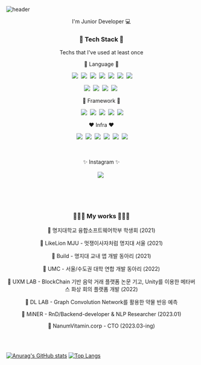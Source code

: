 ![header](https://capsule-render.vercel.app/api?type=waving&color=FF9090&height=300&section=header&text=Eunji's%20Github&fontSize=90&fontColor=000000&&animation=twinkling)
<p align="center"> I'm Junior Developer 💻</p>

<h3 align="center">🔧 Tech Stack 🔨</h3>

<p align="center"> Techs that I've used at least once </p>

<div align="center">
    <p align="center"> 💛 Language 💛 </p>
    <div align="center>
        <img src="https://img.shields.io/badge/JAVA-EDD200?style=flat-square&logo=Java&logoColor=#000000"/></a>&nbsp 
        <img src="https://img.shields.io/badge/Python-3766AB?style=flat-square&logo=Python&logoColor=white"/></a>&nbsp 
        <img src="https://img.shields.io/badge/JAVA-EDD200?style=flat-square&logo=Java&logoColor=#000000"/></a>&nbsp 
        <img src="https://img.shields.io/badge/TypeScript-489CFF?style=flat-square&logo=TypeScript&logoColor=#3178C6"/></a>&nbsp
        <img src="https://img.shields.io/badge/C-2478FF?style=flat-square&logo=C&logoColor=#A8B9CC"/></a>&nbsp
        <img src="https://img.shields.io/badge/C++-00599C?style=flat-square&logo=C++&logoColor=#A8B9CC"/></a>&nbsp
        <img src="https://img.shields.io/badge/Kotlin-7F52FF?style=flat-square&logo=R&logoColor=#276DC3"/></a>&nbsp
        <img src="https://img.shields.io/badge/R-489CFF?style=flat-square&logo=R&logoColor=#276DC3"/></a>&nbsp
    </div>
</div>
<p align="center">
    <img src="https://img.shields.io/badge/HTML5-FF4848?style=flat-square&logo=HTML5&logoColor=#E34F26"/></a>&nbsp
    <img src="https://img.shields.io/badge/CSS3-0054FF?style=flat-square&logo=CSS3&logoColor=#1572B6"/></a>&nbsp
    <img src="https://img.shields.io/badge/JavaScript-FFE400?style=flat-square&logo=JavaScript&logoColor=#000000"/></a>&nbsp
    <img src="https://img.shields.io/badge/Swift-FFFFFF?style=flat-square&logo=Swift&logoColor=#FA7343"/></a>&nbsp
</p>
<div align="center">
    <p align="center"> 💙 Framework 💙 </p>
    <div align="center>
        <img src="https://img.shields.io/badge/Spring-339933?style=flat-square&logo=Spring&logoColor=#6DB33F"/></a>&nbsp 
        <img src="https://img.shields.io/badge/Spring-339933?style=flat-square&logo=Spring&logoColor=#6DB33F"/></a>&nbsp 
        <img src="https://img.shields.io/badge/React-61DAFB?style=flat-square&logo=React&logoColor=#000000"/></a>&nbsp
        <img src="https://img.shields.io/badge/Django-FF7012?style=flat-square&logo=Django&logoColor=#092E20"/></a>&nbsp
        <img src="https://img.shields.io/badge/Node.js-47C83E?style=flat-square&logo=Node.js&logoColor=#339933"/></a>&nbsp
        <img src="https://img.shields.io/badge/MySQL-B2CCFF?style=flat-square&logo=MySQL&logoColor=#4479A1"/></a>&nbsp
    </div>
</div>
<p></p>
<div align="center">
    <p align="center"> ❤️ Infra ❤️ </p>
    <div align="center>
        <img src="https://img.shields.io/badge/Redis-DC382D?style=flat-square&logo=redis&logoColor=#6DB33F"/></a>&nbsp 
        <img src="https://img.shields.io/badge/Docker-2496ED?style=flat-square&logo=Docker&logoColor=#FFFFFF"/></a>&nbsp
        <img src="https://img.shields.io/badge/Azure-0078D4?style=flat-square&logo=microsoftazure&logoColor=#092E20"/></a>&nbsp
        <img src="https://img.shields.io/badge/AWS-232F3E?style=flat-square&logo=amazonaws&logoColor=#339933"/></a>&nbsp
        <img src="https://img.shields.io/badge/Nginx-009639?style=flat-square&logo=nginx&logoColor=#6DB33F"/></a>&nbsp 
        <img src="https://img.shields.io/badge/MySQL-B2CCFF?style=flat-square&logo=MySQL&logoColor=#4479A1"/></a>&nbsp
        <img src="https://img.shields.io/badge/Redis-DC382D?style=flat-square&logo=redis&logoColor=#6DB33F"/></a>&nbsp 
    </div>
</div>
    </br>
    </br>
    <p align="center"> ✨ Instagram ✨ </br></br>
    <a href="https://www.instagram.com/dmsw1st"><img src="https://img.shields.io/badge/Instagram-E4405F?style=flat-square&logo=Instagram&logoColor=white&link=https://www.instagram.com/dmsw1st"/></a>&nbsp
    </p>
    </br></br></br>
    
<h3 align="center">🏃🏻‍♂️ My works 🏃🏻‍♂️</h3>
<div align="center">
    <p align="center"> 📍 명지대학교 융합소프트웨어학부 학생회 (2021)</p>
    <p align="center"> 📍 LikeLion MJU - 멋쟁이사자처럼 명지대 서울 (2021)</p>
    <p align="center"> 📍 Build  - 명지대 교내 앱 개발 동아리 (2021)</p>
    <p align="center"> 📍 UMC  - 서울/수도권 대학 연합 개발 동아리 (2022)</p>
    <p align="center"> 📍 UXM LAB  - BlockChain 기반 음악 거래 플랫폼 논문 기고, Unity를 이용한 메타버스 화상 회의 플랫폼 개발 (2022)</p>
    <p align="center"> 📍 DL LAB  - Graph Convolution Network를 활용한 약물 반응 예측</p>
    <p align="center"> 📍 MiNER - RnD/Backend-developer & NLP Researcher (2023.01)</p>
    <p align="center"> 📍 NanumVitamin.corp - CTO (2023.03-ing)</p>
</div>
<br>
<br>

        
   
[![Anurag's GitHub stats](https://github-readme-stats.vercel.app/api?username=qkrdmswl&theme=solarized-light&show_icons=true)](https://github.com/anuraghazra/github-readme-stats)
[![Top Langs](https://github-readme-stats.vercel.app/api/top-langs/?username=qkrdmswl&langs_count=9&layout=compact&theme=solarized-light)](https://github.com/anuraghazra/github-readme-stats)

<!--
**qkrdmswl/qkrdmswl** is a  ✨ _special_ ✨ repository because its `README.md` (this file) appears on your GitHub profile.

Here are some ideas to get you started:

- 🔭 I’m currently working on ...
- 🌱 I’m currently learning ...
- 👯 I’m looking to collaborate on ...
- 🤔 I’m looking for help with ...
- 💬 Ask me about ...
- 📫 How to reach me: ...
- 😄 Pronouns: ...
- ⚡ Fun fact: ...
-->

